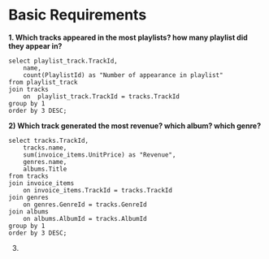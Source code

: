 # Basic Requirements

**1. Which tracks appeared in the most playlists? how many playlist did they appear in?**

```
select playlist_track.TrackId,
	name,
	count(PlaylistId) as "Number of appearance in playlist"
from playlist_track
join tracks
	on  playlist_track.TrackId = tracks.TrackId
group by 1
order by 3 DESC;
```

**2) Which track generated the most revenue? which album? which genre?**

```
select tracks.TrackId,
	tracks.name,
	sum(invoice_items.UnitPrice) as "Revenue",
	genres.name,
	albums.Title
from tracks
join invoice_items
	on invoice_items.TrackId = tracks.TrackId
join genres
	on genres.GenreId = tracks.GenreId
join albums
	on albums.AlbumId = tracks.AlbumId
group by 1
order by 3 DESC;
```
3) 
